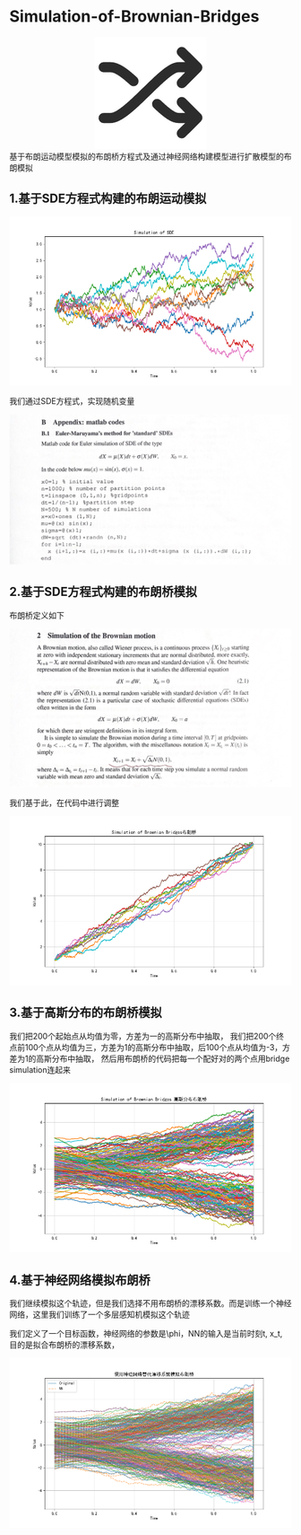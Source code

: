 #  Simulation-of-Brownian-Bridges

<div align="center">
 <img alt="ollama" height="200px" src="https://github.com/ReLuckyLucy/Simulation-of-Brownian-Bridges/blob/main/img/suiji.png">
</div>
基于布朗运动模型模拟的布朗桥方程式及通过神经网络构建模型进行扩散模型的布朗模拟

##  1.基于SDE方程式构建的布朗运动模拟

![模拟布朗运动](https://github.com/ReLuckyLucy/Simulation-of-Brownian-Bridges/blob/main/img/模拟布朗运动.png)

我们通过SDE方程式，实现随机变量

![pseudo_code](https://github.com/ReLuckyLucy/Simulation-of-Brownian-Bridges/blob/main/img/pseudo_code.jpg)

## 2.基于SDE方程式构建的布朗桥模拟

布朗桥定义如下

![Brownian_motion基本定义,](https://github.com/ReLuckyLucy/Simulation-of-Brownian-Bridges/blob/main/img/Brownian_motion.jpg)

我们基于此，在代码中进行调整

![模拟布朗桥](https://github.com/ReLuckyLucy/Simulation-of-Brownian-Bridges/blob/main/img/模拟布朗桥.png)

## 3.基于高斯分布的布朗桥模拟

我们把200个起始点从均值为零，方差为一的高斯分布中抽取，
我们把200个终点前100个点从均值为三，方差为1的高斯分布中抽取，后100个点从均值为-3，方差为1的高斯分布中抽取，
然后用布朗桥的代码把每一个配好对的两个点用bridge simulation连起来

![高斯分布模拟布朗桥](https://github.com/ReLuckyLucy/Simulation-of-Brownian-Bridges/blob/main/img/高斯分布模拟布朗桥.png)

## 4.基于神经网络模拟布朗桥

我们继续模拟这个轨迹，但是我们选择不用布朗桥的漂移系数。而是训练一个神经网络，这里我们训练了一个多层感知机模拟这个轨迹

我们定义了一个目标函数，神经网络的参数是\phi，NN的输入是当前时刻t, x_t, 目的是拟合布朗桥的漂移系数，

![使用神经网络替代漂移系数模拟布朗桥](https://github.com/ReLuckyLucy/Simulation-of-Brownian-Bridges/blob/main/img/使用神经网络替代漂移系数模拟布朗桥.png)